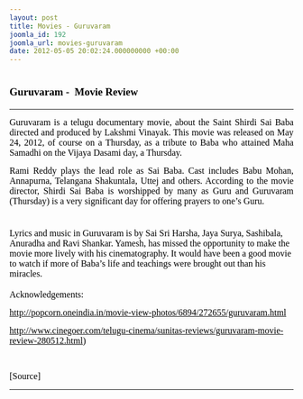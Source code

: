 ```yaml
---
layout: post
title: Movies - Guruvaram
joomla_id: 192
joomla_url: movies-guruvaram
date: 2012-05-05 20:02:24.000000000 +00:00
---
```

<h1 style="line-height: normal;"><strong><span style="font-size: 14pt; font-family: 'Verdana','sans-serif'; color: windowtext;">Guruvaram -&nbsp; Movie Review<br /></span></strong></h1>
<hr />
<p style="margin-bottom: 0.0001pt; text-align: justify; line-height: normal;"><span style="font-family: verdana,geneva; font-size: 12pt; color: #000000;">Guruvaram is a telugu documentary movie, about the Saint Shirdi Sai Baba directed and produced by Lakshmi Vinayak. This movie was released on May 24, 2012, of course on a Thursday, as a tribute to Baba who attained Maha Samadhi on the Vijaya Dasami day, a Thursday.</span></p>
<p style="margin-bottom: 0.0001pt; text-align: justify; line-height: normal;"><span style="font-family: verdana,geneva; font-size: 12pt; color: #000000;">Rami Reddy plays the lead role as Sai Baba. Cast includes Babu Mohan, Annapurna, Telangana Shakuntala, Uttej and others. According to the movie director, Shirdi Sai Baba is worshipped by many as Guru a</span><a href="http://www.cinegoer.com/telugu-cinema/sunitas-reviews/guruvaram-movie-review-280512.html"><span style="font-family: verdana,geneva; font-size: 12pt; color: #000000;"></span></a><span style="font-family: verdana,geneva; font-size: 12pt; color: #000000;">n</span><a href="http://www.cinegoer.com/telugu-cinema/sunitas-reviews/guruvaram-movie-review-280512.html"><span style="font-family: verdana,geneva; font-size: 12pt; color: #000000;"></span></a><span style="font-family: verdana,geneva; font-size: 12pt; color: #000000;">d Guruvaram (Thursday) is a very significant day for offering prayers to one’s Guru. </span></p>
<h1 style="line-height: normal;"><span style="font-family: verdana,geneva; color: #000000; font-weight: normal; font-size: 12pt;">Lyrics and music in Guruvaram is by Sai Sri Harsha, Jaya Surya, Sashibala, Anuradha and Ravi Shankar. Yamesh, has missed the opportunity to make the movie more lively with his cinematography. It would have been a good movie to watch if more of Baba’s life and teachings were brought out than his miracles.</span></h1>
<p style="margin-bottom: 0.0001pt; line-height: normal;"><span style="font-family: verdana,geneva; font-size: 12pt; color: #000000;">Acknowledgements:</span></p>
<p style="margin-bottom: 0.0001pt; line-height: normal;"><span style="font-family: verdana,geneva; font-size: 12pt; color: #000000;"><a href="http://popcorn.oneindia.in/movie-view-photos/6894/272655/guruvaram.html"><span style="color: #000000; text-decoration: none;"></span></a><a href="http://popcorn.oneindia.in/movie-view-photos/6894/272655/guruvaram.html"><span style="color: #000000;">http://popcorn.oneindia.in/movie-view-photos/6894/272655/guruvaram.html</span></a></span></p>
<p style="margin-bottom: 0.0001pt; line-height: normal;"><span style="font-family: verdana,geneva; font-size: 12pt; color: #000000;"><a href="http://www.cinegoer.com/telugu-cinema/sunitas-reviews/guruvaram-movie-review-280512.html"><span style="color: #000000; text-decoration: none;"></span></a><a href="http://www.cinegoer.com/telugu-cinema/sunitas-reviews/guruvaram-movie-review-280512.html"><span style="color: #000000;">http://www.cinego</span></a></span><a href="http://www.cinegoer.com/telugu-cinema/sunitas-reviews/guruvaram-movie-review-280512.html"><span style="font-family: verdana,geneva; font-size: 12pt; color: #000000;"></span></a><span style="font-family: verdana,geneva; font-size: 12pt; color: #000000;"><a href="http://www.cinegoer.com/telugu-cinema/sunitas-reviews/guruvaram-movie-review-280512.html"><span style="color: #000000;">er.com/telugu-cinema/sunitas-reviews/guruvaram-movie-review-280512.html</span></a>)</span><span style="font-size: 12pt; font-family: 'Verdana','sans-serif';"></span></p>
<p>&nbsp;</p>
<p><span style="font-family: trebuchet ms,geneva; font-size: 12pt; color: #808080;"><span style="color: #000000;">[Source]</span><br /></span></p>
<hr />
<p>&nbsp;</p>
